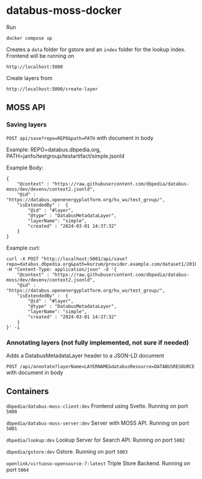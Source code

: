 # databus-moss-docker

Run

```
docker compose up
```

Creates a `data` folder for gstore and an `index` folder for the lookup index. Frontend will be running on

```
http://localhost:5000
```

Create layers from

```
http://localhost:5000/create-layer
```

## MOSS API

### Saving layers

`POST api/save?repo=REPO&path=PATH` with document in body

Example: REPO=databus.dbpedia.org, PATH=janfo/testgroup/testartifact/simple.jsonld

Example Body:
```
{
    "@context" : "https://raw.githubusercontent.com/dbpedia/databus-moss/dev/devenv/context2.jsonld",
    "@id" : "https://databus.openenergyplatform.org/hu_wu/test_group/",
    "isExtendedBy" :  {
        "@id" : "#layer",
        "@type" : "DatabusMetadataLayer",
        "layerName": "simple",
        "created" : "2024-03-01 14:37:32"
    }
}
```

Example curl:
```
curl -X POST "http://localhost:5001/api/save?repo=databus.dbpedia.org&path=kurzum/provider.example.com/dataset1/2018.03.11/test.jsonld" -H "Content-Type: application/json" -d '{
    "@context" : "https://raw.githubusercontent.com/dbpedia/databus-moss/dev/devenv/context2.jsonld",
    "@id" : "https://databus.openenergyplatform.org/hu_wu/test_group/",
    "isExtendedBy" :  {
        "@id" : "#layer",
        "@type" : "DatabusMetadataLayer",
        "layerName": "simple",
        "created" : "2024-03-01 14:37:32"
    }
}' -i
```

### Annotating layers (not fully implemented, not sure if needed)
Adds a DatabusMetadataLayer header to a JSON-LD document

`POST /api/annotate?layerName=LAYERNAME&databusResource=DATABUSRESOURCE` with document in body


## Containers

`dbpedia/databus-moss-client:dev`
Frontend using Svelte. Running on port `5000`

`dbpedia/databus-moss-server:dev` 
Server with MOSS API. Running on port `5001`

`dbpedia/lookup:dev`
Lookup Server for Search API. Running on port `5002`

`dbpedia/gstore:dev`
Gstore. Running on port `5003`

`openlink/virtuoso-opensource-7:latest`
Triple Store Backend. Running on port `5004`
